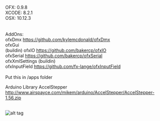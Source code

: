 OFX: 0.9.8 <br/>
XCODE: 8.2.1 <br/>
OSX: 10.12.3 <br/>
<br/>
<br/>
AddOns:<br/>
ofxDmx https://github.com/kylemcdonald/ofxDmx <br/>
ofxGui <br/>(buildin)
ofxIO https://github.com/bakercp/ofxIO <br/>
ofxSerial https://github.com/bakercp/ofxSerial <br/>
ofxXmlSettings (buildin)<br/>
ofxInputField https://github.com/fx-lange/ofxInputField <br/>
<br/>
Put this in /apps folder<br/>


Arduino Library
AccelStepper http://www.airspayce.com/mikem/arduino/AccelStepper/AccelStepper-1.56.zip <br/><br/>



![alt tag](https://github.com/kennyviperhk/P_Yoho/blob/master/Readme_Position.png?raw=true)
